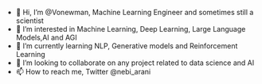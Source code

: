 - 👋 Hi, I’m @Vonewman, Machine Learning Engineer and sometimes still a scientist
- 👀 I’m interested in Machine Learning, Deep Learning, Large Language Models,AI and AGI
- 🌱 I’m currently learning NLP, Generative models and Reinforcement Learning
- 💞️ I’m looking to collaborate on any project related to data science and AI
- 📫 How to reach me, Twitter @nebi_arani

<!---
Vonewman/Vonewman is a ✨ special ✨ repository because its `README.md` (this file) appears on your GitHub profile.
You can click the Preview link to take a look at your changes.
--->
